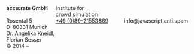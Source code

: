 <div class="two columns alpha omega"></div>
<div class="four columns">
    <strong>
        accu:rate GmbH<br />
    </strong>
    Institute for <br />crowd simulation
</div>
<div class="four columns">
    Rosental 5<br />
    D&ndash;80331 Munich<br />
    <a class="tel" href="tel:+498921553869">+49 (0)89&ndash;21553869</a><br />
    <span class="mailadresse" data-to="info">info@javascript.anti.spam</span>
</div>
<div class="four columns">
    Dr. Angelika Kneidl,<br />
    Florian Sesser<br />
    &copy; 2014 &ndash;
</div>
<div class="one column omega"></div>
